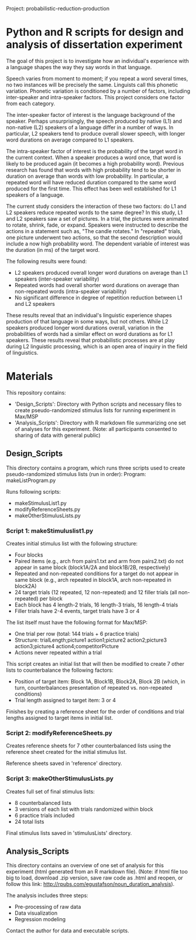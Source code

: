Project: probabilistic-reduction-production

# Python and R scripts for design and analysis of dissertation experiment

The goal of this project is to investigate how an individual's experience with a language
shapes the way they say words in that language.

Speech varies from moment to moment; if you repeat a word several times, no two instances will 
be precisely the same. Linguists call this phonetic variation. Phonetic variation is conditioned 
by a number of factors, including inter-speaker and intra-speaker factors. 
This project considers one factor from each category. 

The inter-speaker factor of interest is the language background of the speaker. Perhaps unsurprisingly, 
the speech produced by native (L1) and non-native (L2) speakers of a language differ in a 
number of ways. In particular, L2 speakers tend to produce overall slower speech, with 
longer word durations on average compared to L1 speakers.

The intra-speaker factor of interest is the probability of the target word in the current 
context. When a speaker produces a word once, that word is likely to be produced again (it becomes 
a high probability word). Previous research has found that words with high probability tend 
to be shorter in duration on average than words with low probability. In particular, a repeated word 
will have reduced duration compared to the same word produced for the first time. This effect has been
well established for L1 speakers of a language.

The current study considers the interaction of these two factors: do L1 and L2 speakers reduce 
repeated words to the same degree? In this study, L1 and L2 speakers saw a set of pictures. In a trial,
the pictures were animated to rotate, shrink, fade, or expand. Speakers were instructed to describe 
the actions in a statement such as, "The candle rotates." In "repeated" trials, one picture underwent
two actions, so that the second description would include a now high probability word. The dependent variable 
of interest was the duration (in ms) of the target word.

The following results were found:
* L2 speakers produced overall longer word durations on average than L1 speakers (inter-speaker variability)
* Repeated words had overall shorter word durations on average than non-repeated words (intra-speaker variability)
* No significant difference in degree of repetition reduction between L1 and L2 speakers

These results reveal that an individual's linguistic experience shapes production of that language 
in some ways, but not others. While L2 speakers produced longer word durations overall, variation 
in the probabilities of words had a similar effect on word durations as for L1 speakers. These 
results reveal that probabilistic processes are at play during L2 linguistic processing, which 
is an open area of inquiry in the field of linguistics.


# Materials
This repository contains:
* 'Design_Scripts': Directory with Python scripts and necessary files to create pseudo-randomized stimulus lists for running experiment in Max/MSP
* 'Analysis_Scripts': Directory with R markdown file summarizing one set of analyses for this experiment. (Note: all participants consented to sharing of data with general public)


## Design_Scripts
This directory contains a program, which runs three scripts used to create pseudo-randomized stimulus lists (run in order):
Program: makeListProgram.py

Runs following scripts:
* makeStimulusList1.py
* modifyReferenceSheets.py
* makeOtherStimulusLists.py

### Script 1: makeStimuluslist1.py
Creates initial stimulus list with the following structure:
* Four blocks
* Paired items (e.g., arch from pairs1.txt and arm from pairs2.txt) do not appear in same block (block1A/2A and block1B/2B, respectively)
* Repeated and non-repeated conditions for a target do not appear in same block (e.g., arch repeated in block1A, arch non-repeated in block2A)
* 24 target trials (12 repeated, 12 non-repeated) and 12 filler trials (all non-repeated) per block
* Each block has 4 length-2 trials, 16 length-3 trials, 16 length-4 trials
* Filler trials have 2-4 events, target trials have 3 or 4

The list itself must have the following format for Max/MSP:
* One trial per row (total: 144 trials + 6 practice trials)
* Structure: trialLength;picture1 action1;picture2 action2;picture3 action3;picture4 action4;competitorPicture
* Actions never repeated within a trial

This script creates an initial list that will then be modified to create 7 other lists to counterbalance the following factors:
* Position of target item: Block 1A, Block1B, Block2A, Block 2B (which, in turn, counterbalances presentation of repeated vs. non-repeated conditions)
* Trial length assigned to target item: 3 or 4

Finishes by creating a reference sheet for the order of conditions and trial lengths assigned to target items in initial list.

### Script 2: modifyReferenceSheets.py
Creates reference sheets for 7 other counterbalanced lists using the reference sheet created for the initial stimulus list. 

Reference sheets saved in 'reference' directory.

### Script 3: makeOtherStimulusLists.py
Creates full set of final stimulus lists:
* 8 counterbalanced lists
* 3 versions of each list with trials randomized within block
* 6 practice trials included
* 24 total lists

Final stimulus lists saved in 'stimulusLists' directory.

## Analysis_Scripts
This directory contains an overview of one set of analysis for this experiment (html generated from an R markdown file). 
(Note: if html file too big to load, download .zip version, save raw code as .html and reopen, or follow this link: http://rpubs.com/egustafson/noun_duration_analysis).

The analysis includes three steps:
* Pre-processing of raw data
* Data visualization
* Regression modeling

Contact the author for data and executable scripts.
